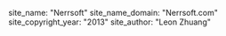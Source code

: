 site_name: "Nerrsoft"
site_name_domain: "Nerrsoft.com"
site_copyright_year: "2013"
site_author: "Leon Zhuang"